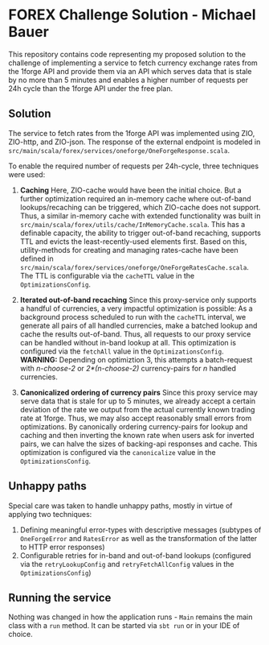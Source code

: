 # FOREX Challenge Solution - Michael Bauer

This repository contains code representing my proposed solution to the challenge of implementing a service to fetch currency exchange rates from the 1forge API and provide them via an API which serves data that is stale by no more than 5 minutes and enables a higher number of requests per 24h cycle than the 1forge API under the free plan.

## Solution

The service to fetch rates from the 1forge API was implemented using ZIO, ZIO-http, and ZIO-json. The response of the external endpoint is modeled in `src/main/scala/forex/services/oneforge/OneForgeResponse.scala`. 

To enable the required number of requests per 24h-cycle, three techniques were used:

1. **Caching**
Here, ZIO-cache would have been the initial choice. But a further optimization required an in-memory cache where out-of-band lookups/recaching can be triggered, which ZIO-cache does not support. Thus, a similar in-memory cache with extended functionality was built in `src/main/scala/forex/utils/cache/InMemoryCache.scala`. This has a definable capacity, the ability to trigger out-of-band recaching, supports TTL and evicts the least-recently-used elements first. Based on this, utility-methods for creating and managing rates-cache have been defined in `src/main/scala/forex/services/oneforge/OneForgeRatesCache.scala`. The TTL is configurable via the `cacheTTL` value in the `OptimizationsConfig`.

2. **Iterated out-of-band recaching**
Since this proxy-service only supports a handful of currencies, a very impactful optimization is possible: As a background process scheduled to run with the `cacheTTL` interval, we generate all pairs of all handled currencies, make a batched lookup and cache the results out-of-band. Thus, all requests to our proxy service can be handled without in-band lookup at all. This optimization is configured via the `fetchAll` value in the `OptimizationsConfig`. **WARNING:** Depending on optimiztion 3, this attempts a batch-request with *n-choose-2* or *2\*(n-choose-2)* currency-pairs for *n* handled currencies.

3. **Canonicalized ordering of currency pairs**
Since this proxy service may serve data that is stale for up to 5 minutes, we already accept a certain deviation of the rate we output from the actual currently known trading rate at 1forge. Thus, we may also accept reasonably small errors from optimizations. By canonically ordering currency-pairs for lookup and caching and then inverting the known rate when users ask for inverted pairs, we can halve the sizes of backing-api responses and cache. This optimization is configured via the `canonicalize` value in the `OptimizationsConfig`.

## Unhappy paths

Special care was taken to handle unhappy paths, mostly in virtue of applying two techniques:

1. Defining meaningful error-types with descriptive messages (subtypes of `OneForgeError` and `RatesError` as well as the transformation of the latter to HTTP error responses)
2. Configurable retries for in-band and out-of-band lookups (configured via the `retryLookupConfig` and `retryFetchAllConfig` values in the `OptimizationsConfig`)

## Running the service

Nothing was changed in how the application runs - `Main` remains the main class with a `run` method. It can be started via `sbt run` or in your IDE of choice.


